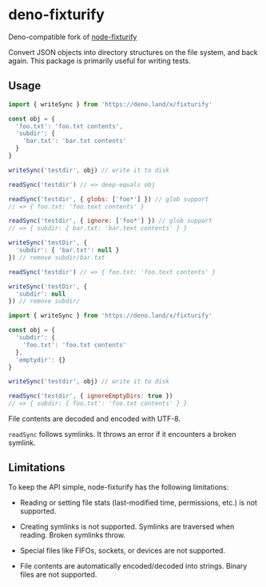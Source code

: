 # deno-fixturify

Deno-compatible fork of [node-fixturify](https://github.com/joliss/node-fixturify)

Convert JSON objects into directory structures on the file system, and back
again. This package is primarily useful for writing tests.

## Usage

```js
import { writeSync } from 'https://deno.land/x/fixturify'

const obj = {
  'foo.txt': 'foo.txt contents',
  'subdir': {
    'bar.txt': 'bar.txt contents'
  }
}

writeSync('testdir', obj) // write it to disk

readSync('testdir') // => deep-equals obj

readSync('testdir', { globs: ['foo*'] }) // glob support
// => { foo.txt: 'foo.text contents' }

readSync('testdir', { ignore: ['foo*'] }) // glob support
// => { subdir: { bar.txt: 'bar.text contents' } }

writeSync('testDir', {
  'subdir': { 'bar.txt': null }
}) // remove subdir/bar.txt

readSync('testdir') // => { foo.txt: 'foo.text contents' }

writeSync('testDir', {
  'subdir': null
}) // remove subdir/

```

```js
import { writeSync } from 'https://deno.land/x/fixturify'

const obj = {
  'subdir': {
    'foo.txt': 'foo.txt contents'
  },
  'emptydir': {}
}

writeSync('testdir', obj) // write it to disk

readSync('testdir', { ignoreEmptyDirs: true })
// => { subdir: { foo.txt': 'foo.txt contents' } }

```

File contents are decoded and encoded with UTF-8.

`readSync` follows symlinks. It throws an error if it encounters a
broken symlink.

## Limitations

To keep the API simple, node-fixturify has the following limitations:

* Reading or setting file stats (last-modified time, permissions, etc.) is
  not supported.

* Creating symlinks is not supported. Symlinks are traversed when reading. Broken symlinks throw.

* Special files like FIFOs, sockets, or devices are not supported.

* File contents are automatically encoded/decoded into strings. Binary files
  are not supported.
